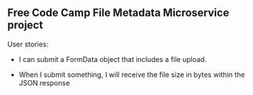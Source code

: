 ## Free Code Camp File Metadata Microservice project ##

User stories:

* I can submit a FormData object that includes a file upload.

* When I submit something, I will receive the file size in bytes within the JSON response

